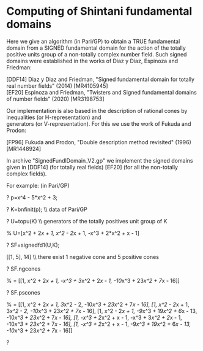 # Computing of Shintani fundamental domains
Here we give an algorithm (in Pari/GP) to obtain a TRUE fundamental domain from a SIGNED fundamental domain for the action of the totally positive units group of a non-totally complex number field. Such signed domains were established in the works of Diaz y Diaz, Espinoza and Friedman:

[DDF14] Diaz y Diaz and Friedman, "Signed fundamental domain for totally real number fields" (2014)  [MR4105945]    
[EF20] Espinoza and Friedman, "Twisters and Signed fundamental domains of number fields" (2020)  [MR3198753]        

 Our implementation is also based in the description of rational cones by inequalities (or H-representation) and    
 generators (or V-representation). For this we use the work of Fukuda and Prodon:   
 
 [FP96] Fukuda and Prodon, "Double description method revisited" (1996)  [MR1448924]  

In archive "SignedFundlDomain_V2.gp" we implement the signed domains given in [DDF14] (for totally real fields) [EF20] (for all the non-totally complex fields).
  
For example: (in Pari/GP)

? p=x^4 - 5*x^2 + 3;

? K=bnfinit(p); \\\\ data of Pari/GP

? U=topu(K)    \\\\ generators of the totally positives unit group of K  

% U=[x^2 + 2*x + 1, x^2 - 2*x + 1, -x^3 + 2*x^2 + x - 1]

? SF=signedfd1(U,K);

[[1, 5], 14]     \\\\ there exist 1 negative cone and 5 positive cones

? SF.ngcones 

% = [[1, x^2 + 2*x + 1, -x^3 + 3*x^2 + 2*x - 1, -10*x^3 + 23*x^2 + 7*x - 16]]

? SF.pscones 

% = [[1, x^2 + 2*x + 1, 3*x^2 - 2, -10*x^3 + 23*x^2 + 7*x - 16], [1, x^2 - 2*x + 1, 3*x^2 - 2, -10*x^3 + 23*x^2 + 7*x - 16], [1, x^2 - 2*x + 1, -9*x^3 + 19*x^2 + 6*x - 13, -10*x^3 + 23*x^2 + 7*x - 16], [1, -x^3 + 2*x^2 + x - 1, -x^3 + 3*x^2 + 2*x - 1, -10*x^3 + 23*x^2 + 7*x - 16], [1, -x^3 + 2*x^2 + x - 1, -9*x^3 + 19*x^2 + 6*x - 13, -10*x^3 + 23*x^2 + 7*x - 16]]

?


